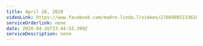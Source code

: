 ```yaml
---
title: April 26, 2020
videoLink: https://www.facebook.com/madre.linda.7/videos/2766908513362885/
serviceOrderlink: none
date: 2020-04-26T23:44:53.399Z
serviceDescription: none
---
```

